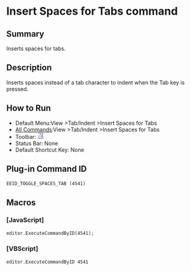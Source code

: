 # Insert Spaces for Tabs command

## Summary

Inserts spaces for tabs.

## Description

Inserts spaces instead of a tab character to indent when the Tab key is pressed.

## How to Run

- Default Menu:View \>Tab/Indent \>Insert Spaces for Tabs
- [All Commands](../tools/all_commands):View \>Tab/Indent \>Insert Spaces for Tabs
- Toolbar:
![](../../images/space_tab24x16.gif)
- Status Bar: None
- Default Shortcut Key: None

## Plug-in Command ID

```
EEID_TOGGLE_SPACES_TAB (4541)
```

## Macros

### \[JavaScript\]

```
editor.ExecuteCommandByID(4541);
```

### \[VBScript\]

```
editor.ExecuteCommandByID 4541
```
